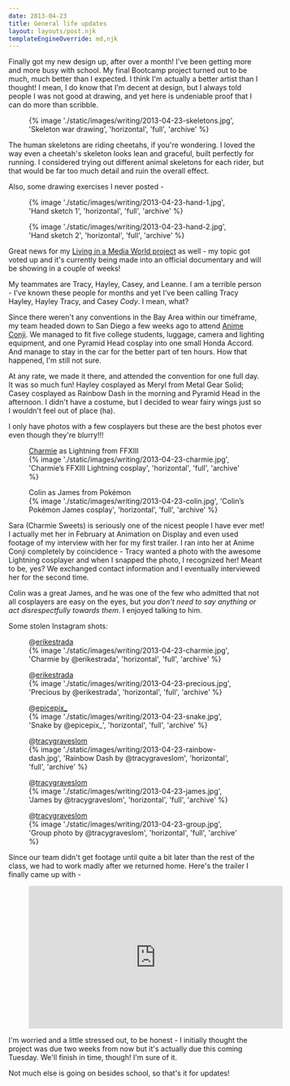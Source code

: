 ```yaml
---
date: 2013-04-23
title: General life updates
layout: layouts/post.njk
templateEngineOverride: md,njk
---
```


Finally got my new design up, after over a month! I've been getting more and more busy with school. My final Bootcamp project turned out to be much, much better than I expected. I think I'm actually a better artist than I thought! I mean, I do know that I'm decent at design, but I always told people I was not good at drawing, and yet here is undeniable proof that I can do more than scribble.

<figure>
	{% image './static/images/writing/2013-04-23-skeletons.jpg', 'Skeleton war drawing', 'horizontal', 'full', 'archive' %}
</figure>

<!--more-->

The human skeletons are riding cheetahs, if you're wondering. I loved the way even a cheetah's skeleton looks lean and graceful, built perfectly for running. I considered trying out different animal skeletons for each rider, but that would be far too much detail and ruin the overall effect.

Also, some drawing exercises I never posted -

<div class="photo-group photo-group-1-1">
	<figure>
		{% image './static/images/writing/2013-04-23-hand-1.jpg', 'Hand sketch 1', 'horizontal', 'full', 'archive' %}
	</figure>
	<figure>
		{% image './static/images/writing/2013-04-23-hand-2.jpg', 'Hand sketch 2', 'horizontal', 'full', 'archive' %}
	</figure>
</div>

Great news for my [Living in a Media World project](http://students.expression.edu) as well - my topic got voted up and it's currently being made into an official documentary and will be showing in a couple of weeks!

My teammates are Tracy, Hayley, Casey, and Leanne. I am a terrible person - I've known these people for months and yet I've been calling Tracy Hayley, Hayley Tracy, and Casey *Cody*. I mean, what?

Since there weren't any conventions in the Bay Area within our timeframe, my team headed down to San Diego a few weeks ago to attend [Anime Conji](http://animeconji.org). We managed to fit five college students, luggage, camera and lighting equipment, and one Pyramid Head cosplay into one small Honda Accord. And manage to stay in the car for the better part of ten hours. How that happened, I'm still not sure.

At any rate, we made it there, and attended the convention for one full day. It was so much fun! Hayley cosplayed as Meryl from Metal Gear Solid; Casey cosplayed as Rainbow Dash in the morning and Pyramid Head in the afternoon. I didn't have a costume, but I decided to wear fairy wings just so I wouldn't feel out of place (ha).

I only have photos with a few cosplayers but these are the best photos ever even though they're blurry!!!

<div class="photo-group photo-group-1-1">
	<figure>
		<figcaption><a href="https://www.facebook.com/CharmieSweets">Charmie</a> as Lightning from FFXIII</figcaption>
		{% image './static/images/writing/2013-04-23-charmie.jpg', 'Charmie’s FFXIII Lightning cosplay', 'horizontal', 'full', 'archive' %}
	</figure>
	<figure>
		<figcaption>Colin as James from Pokémon</figcaption>
		{% image './static/images/writing/2013-04-23-colin.jpg', 'Colin’s Pokémon James cosplay', 'horizontal', 'full', 'archive' %}
	</figure>
</div>

Sara (Charmie Sweets) is seriously one of the nicest people I have ever met! I actually met her in February at Animation on Display and even used footage of my interview with her for my first trailer. I ran into her at Anime Conji completely by coincidence - Tracy wanted a photo with the awesome Lightning cosplayer and when I snapped the photo, I recognized her! Meant to be, yes? We exchanged contact information and I eventually interviewed her for the second time.

Colin was a great James, and he was one of the few who admitted that not all cosplayers are easy on the eyes, but *you don't need to say anything or act disrespectfully towards them*. I enjoyed talking to him.

Some stolen Instagram shots:

<div class="photo-group photo-group-1-1-1">
	<figure>
		<figcaption>@<a href="http://instagram.com/erikestrada">erikestrada</a></figcaption>
		{% image './static/images/writing/2013-04-23-charmie.jpg', 'Charmie by @erikestrada', 'horizontal', 'full', 'archive' %}
	</figure>
	<figure>
		<figcaption>@<a href="http://instagram.com/erikestrada">erikestrada</a></figcaption>
		{% image './static/images/writing/2013-04-23-precious.jpg', 'Precious by @erikestrada', 'horizontal', 'full', 'archive' %}
	</figure>
	<figure>
		<figcaption>@<a href="http://instagram.com/epicepix_">epicepix_</a></figcaption>
		{% image './static/images/writing/2013-04-23-snake.jpg', 'Snake by @epicepix_', 'horizontal', 'full', 'archive' %}
	</figure>
	<figure>
		<figcaption>@<a href="http://instagram.com/tracygraveslom">tracygraveslom</a></figcaption>
		{% image './static/images/writing/2013-04-23-rainbow-dash.jpg', 'Rainbow Dash by @tracygraveslom', 'horizontal', 'full', 'archive' %}
	</figure>
	<figure>
		<figcaption>@<a href="http://instagram.com/tracygraveslom">tracygraveslom</a></figcaption>
		{% image './static/images/writing/2013-04-23-james.jpg', 'James by @tracygraveslom', 'horizontal', 'full', 'archive' %}
	</figure>
	<figure>
		<figcaption>@<a href="http://instagram.com/tracygraveslom">tracygraveslom</a></figcaption>
		{% image './static/images/writing/2013-04-23-group.jpg', 'Group photo by @tracygraveslom', 'horizontal', 'full', 'archive' %}
	</figure>
</div>

Since our team didn't get footage until quite a bit later than the rest of the class, we had to work madly after we returned home. Here's the trailer I finally came up with -

<figure class="video">
	<iframe src="http://player.vimeo.com/video/64177625" width="500" height="281" frameborder="0" webkitAllowFullScreen mozallowfullscreen allowFullScreen></iframe>
</figure>

I'm worried and a little stressed out, to be honest - I initially thought the project was due two weeks from now but it's actually due this coming Tuesday. We'll finish in time, though! I'm sure of it.

Not much else is going on besides school, so that's it for updates!